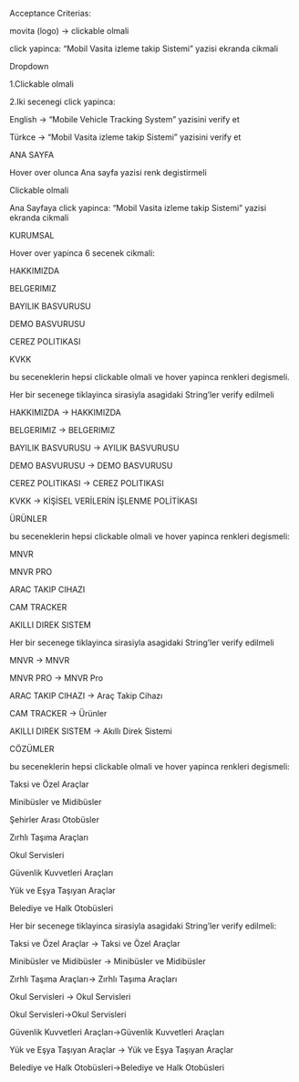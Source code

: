 Acceptance Criterias:

movita (logo)  → clickable olmali

click yapinca: “Mobil Vasita izleme takip Sistemi” yazisi ekranda cikmali

Dropdown

1.Clickable olmali

2.Iki secenegi click yapinca:

English → “Mobile Vehicle Tracking System” yazisini verify et

Türkce → “Mobil Vasita izleme takip Sistemi” yazisini verify et

ANA SAYFA 

Hover over olunca Ana sayfa yazisi renk degistirmeli 

Clickable olmali

Ana Sayfaya click yapinca: “Mobil Vasita izleme takip Sistemi” yazisi ekranda cikmali

KURUMSAL

Hover over yapinca 6 secenek cikmali:

HAKKIMIZDA

BELGERIMIZ

BAYILIK BASVURUSU

DEMO BASVURUSU

CEREZ POLITIKASI

KVKK

bu seceneklerin hepsi clickable olmali ve hover yapinca renkleri degismeli.

Her bir secenege tiklayinca sirasiyla asagidaki String’ler verify edilmeli

HAKKIMIZDA → HAKKIMIZDA

BELGERIMIZ → BELGERIMIZ

BAYILIK BASVURUSU → AYILIK BASVURUSU

DEMO BASVURUSU → DEMO BASVURUSU

CEREZ POLITIKASI → CEREZ POLITIKASI

KVKK → KİŞİSEL VERİLERİN İŞLENME POLİTİKASI

ÜRÜNLER

bu seceneklerin hepsi clickable olmali ve hover yapinca renkleri degismeli:

MNVR

MNVR PRO

ARAC TAKIP CIHAZI

CAM TRACKER

AKILLI DIREK SISTEM

Her bir secenege tiklayinca sirasiyla asagidaki String’ler verify edilmeli

MNVR → MNVR

MNVR PRO → MNVR Pro

ARAC TAKIP CIHAZI → Araç Takip Cihazı

CAM TRACKER → Ürünler

AKILLI DIREK SISTEM → Akıllı Direk Sistemi

CÖZÜMLER

bu seceneklerin hepsi clickable olmali ve hover yapinca renkleri degismeli:

Taksi ve Özel Araçlar

Minibüsler ve Midibüsler 

Şehirler Arası Otobüsler

Zırhlı Taşıma Araçları

Okul Servisleri

Güvenlik Kuvvetleri Araçları

Yük ve Eşya Taşıyan Araçlar

Belediye ve Halk Otobüsleri

Her bir secenege tiklayinca sirasiyla asagidaki String’ler verify edilmeli:

Taksi ve Özel Araçlar -> Taksi ve Özel Araçlar

Minibüsler ve Midibüsler  -> Minibüsler ve Midibüsler

Zırhlı Taşıma Araçları-> Zırhlı Taşıma Araçları

Okul Servisleri -> Okul Servisleri

Okul Servisleri->Okul Servisleri

Güvenlik Kuvvetleri Araçları->Güvenlik Kuvvetleri Araçları

Yük ve Eşya Taşıyan Araçlar -> Yük ve Eşya Taşıyan Araçlar

Belediye ve Halk Otobüsleri->Belediye ve Halk Otobüsleri